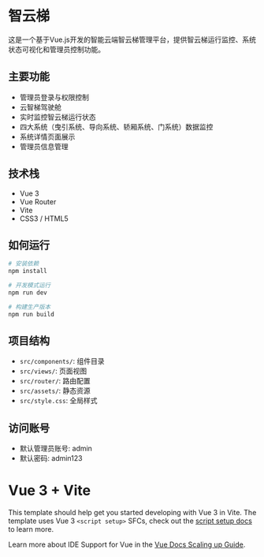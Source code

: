 # 智云梯

这是一个基于Vue.js开发的智能云端智云梯管理平台，提供智云梯运行监控、系统状态可视化和管理员控制功能。

## 主要功能

- 管理员登录与权限控制
- 云智梯驾驶舱
- 实时监控智云梯运行状态
- 四大系统（曳引系统、导向系统、轿厢系统、门系统）数据监控
- 系统详情页面展示
- 管理员信息管理

## 技术栈

- Vue 3
- Vue Router
- Vite
- CSS3 / HTML5

## 如何运行

```bash
# 安装依赖
npm install

# 开发模式运行
npm run dev

# 构建生产版本
npm run build
```

## 项目结构

- `src/components/`: 组件目录
- `src/views/`: 页面视图
- `src/router/`: 路由配置
- `src/assets/`: 静态资源
- `src/style.css`: 全局样式

## 访问账号

- 默认管理员账号: admin
- 默认密码: admin123

# Vue 3 + Vite

This template should help get you started developing with Vue 3 in Vite. The template uses Vue 3 `<script setup>` SFCs, check out the [script setup docs](https://v3.vuejs.org/api/sfc-script-setup.html#sfc-script-setup) to learn more.

Learn more about IDE Support for Vue in the [Vue Docs Scaling up Guide](https://vuejs.org/guide/scaling-up/tooling.html#ide-support).
